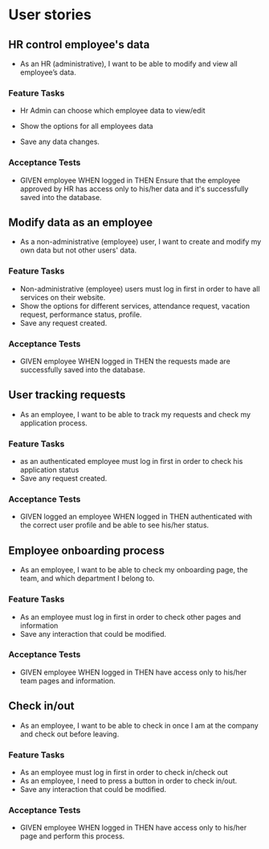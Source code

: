 # User stories

## HR control employee's data

- As an HR (administrative), I want to be able to modify and view all employee’s data.

### Feature Tasks

- Hr Admin can choose which employee data to view/edit

- Show the options for all employees data

- Save any data changes.

### Acceptance Tests

 - GIVEN employee  WHEN logged in THEN Ensure that the employee approved by HR has access only to his/her data and it's successfully saved into the database.

## Modify data as an employee

- As a non-administrative (employee) user, I want to create and modify my own data but not other users' data.

### Feature Tasks

- Non-administrative (employee) users must log in first in order to have all services on their website.
- Show the options for different services, attendance request, vacation request, performance status, profile.
- Save any request created.

### Acceptance Tests

- GIVEN employee  WHEN logged in THEN the requests made are successfully saved into the database.


## User tracking requests

- As an employee, I want to be able to track my requests and check my application process.

### Feature Tasks

- as an authenticated employee must log in first in order to check his application status
- Save any request created.

### Acceptance Tests

- GIVEN logged an employee WHEN logged in THEN authenticated with the correct user profile and be able to see his/her status.

## Employee onboarding process

- As an employee, I want to be able to check my onboarding page, the team, and which department I belong to.

### Feature Tasks

- As an employee must log in first in order to check other pages and information
- Save any interaction that could be modified. 

### Acceptance Tests

 - GIVEN employee WHEN logged in THEN have access only to his/her team pages and information.


## Check in/out

- As an employee, I want to be able to check in once I am at the company and check out before leaving.

### Feature Tasks

- As an employee must log in first in order to check in/check out
- As an employee, I need to press a button in order to check in/out.
- Save any interaction that could be modified. 

### Acceptance Tests
 - GIVEN employee  WHEN  logged in THEN have access only to his/her page and perform this process.

